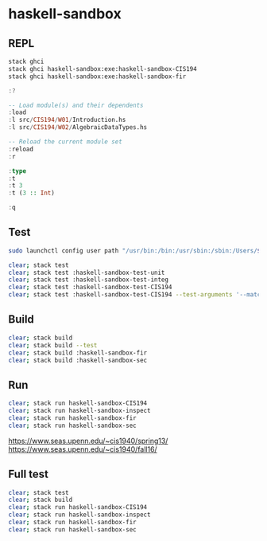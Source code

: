 # haskell-sandbox

## REPL

```bash
stack ghci
stack ghci haskell-sandbox:exe:haskell-sandbox-CIS194
stack ghci haskell-sandbox:exe:haskell-sandbox-fir
```

```haskell
:?

-- Load module(s) and their dependents
:load
:l src/CIS194/W01/Introduction.hs
:l src/CIS194/W02/AlgebraicDataTypes.hs

-- Reload the current module set
:reload
:r

:type
:t
:t 3
:t (3 :: Int)

:q
```

## Test

```bash
sudo launchctl config user path "/usr/bin:/bin:/usr/sbin:/sbin:/Users/${USER}/.local/bin/"

clear; stack test
clear; stack test :haskell-sandbox-test-unit
clear; stack test :haskell-sandbox-test-integ
clear; stack test :haskell-sandbox-test-CIS194
clear; stack test :haskell-sandbox-test-CIS194 --test-arguments '--match "CIS194.WNN"'
```

## Build

```bash
clear; stack build
clear; stack build --test
clear; stack build :haskell-sandbox-fir
clear; stack build :haskell-sandbox-sec
```

## Run

```bash
clear; stack run haskell-sandbox-CIS194
clear; stack run haskell-sandbox-inspect
clear; stack run haskell-sandbox-fir
clear; stack run haskell-sandbox-sec
```

<https://www.seas.upenn.edu/~cis1940/spring13/>
<https://www.seas.upenn.edu/~cis1940/fall16/>

## Full test

```bash
clear; stack test
clear; stack build
clear; stack run haskell-sandbox-CIS194
clear; stack run haskell-sandbox-inspect
clear; stack run haskell-sandbox-fir
clear; stack run haskell-sandbox-sec
```
